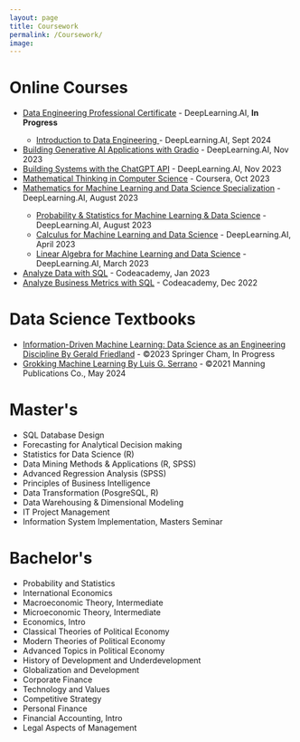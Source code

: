 ```yaml
---
layout: page
title: Coursework
permalink: /Coursework/
image: 
---
```


<h1>Online Courses</h1>
<ul>

  <li><a href="https://www.coursera.org/professional-certificates/data-engineering">Data Engineering Professional Certificate</a> - DeepLearning.AI, <b>In Progress</b></li>
    <ul>
      <li><a href="https://www.coursera.org/account/accomplishments/verify/KFAPU3U6OYGX">Introduction to Data Engineering
</a> - DeepLearning.AI, Sept 2024</li>
    </ul>
  
  <li><a href="https://www.deeplearning.ai/short-courses/building-generative-ai-applications-with-gradio/">Building Generative AI Applications with Gradio</a> - DeepLearning.AI, Nov 2023</li>
  
  <li><a href="https://learn.deeplearning.ai/accomplishments/3b6aff03-1f95-47ed-941f-c2b9611d9ac9">Building Systems with the ChatGPT API</a> - DeepLearning.AI, Nov 2023</li>
  
  <li><a href="https://www.coursera.org/account/accomplishments/certificate/9XWQGPAR5FJK">Mathematical Thinking in Computer Science</a> - Coursera, Oct 2023</li>
    
  <li><a href="https://www.coursera.org/account/accomplishments/specialization/certificate/YLB2W2QZDA5X">Mathematics for Machine Learning and Data Science Specialization</a> - DeepLearning.AI, August 2023</li>
    <ul>
      <li><a href="https://www.coursera.org/account/accomplishments/certificate/DY9A6B24TBAL">Probability & Statistics for Machine Learning & Data Science</a> - DeepLearning.AI, August 2023</li>
      <li><a href="https://www.coursera.org/account/accomplishments/certificate/L2W9YWCHG8L2">Calculus for Machine Learning and Data Science</a> - DeepLearning.AI, April 2023</li>
      <li><a href="https://www.coursera.org/account/accomplishments/certificate/2ARZZLXCAZBD">Linear Algebra for Machine Learning and Data Science</a> - DeepLearning.AI, March 2023</li>
    </ul>
    
  <li><a href="https://www.codecademy.com/profiles/rparra8673809658/certificates/5cafb2d937090210d7df3652">Analyze Data with SQL</a> - Codeacademy, Jan 2023</li>
  <li><a href="https://www.codecademy.com/profiles/rparra8673809658/certificates/5cafb2d937090210d7df3652">Analyze Business Metrics with SQL</a> - Codeacademy, Dec 2022</li>
</ul>

<h1>Data Science Textbooks</h1>
<ul>
  <li><a href="https://doi.org/10.1007/978-3-031-39477-5">Information-Driven Machine Learning: Data Science as an Engineering Discipline By Gerald Friedland</a> - ©2023 Springer Cham, In Progress</li>
  <li><a href="https://www.manning.com/books/grokking-machine-learning">Grokking Machine Learning By Luis G. Serrano</a> - ©2021 Manning Publications Co., May 2024</li>
</ul>

<h1>Master's</h1>
<ul>
  <li>SQL Database Design</li>
  <li>Forecasting for Analytical Decision making</li>
  <li>Statistics for Data Science (R)</li>
  <li>Data Mining Methods &amp; Applications (R, SPSS)</li>
  <li>Advanced Regression Analysis (SPSS)</li>
  <li>Principles of Business Intelligence</li>
  <li>Data Transformation (PosgreSQL, R)</li>
  <li>Data Warehousing &amp; Dimensional Modeling</li>
  <li>IT Project Management</li>
  <li>Information System Implementation, Masters Seminar</li>
</ul>

<h1>Bachelor's</h1>
<ul>
  <li>Probability and Statistics</li>
  <li>International Economics</li>
  <li>Macroeconomic Theory, Intermediate</li>
  <li>Microeconomic Theory, Intermediate</li>
  <li>Economics, Intro</li>
  <li>Classical Theories of Political Economy</li>
  <li>Modern Theories of Political Economy</li>
  <li>Advanced Topics in Political Economy</li>
  <li>History of Development and Underdevelopment</li>
  <li>Globalization and Development</li>
  <li>Corporate Finance</li>
  <li>Technology and Values</li>
  <li>Competitive Strategy</li>
  <li>Personal Finance</li>
  <li>Financial Accounting, Intro</li>
  <li>Legal Aspects of Management</li>
</ul>
